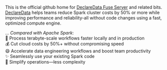 
This is the official github home for [DeclareData Fuse Server](https://github.com/declaredata/fuse_python) and related bits. [DeclareData](https://declaredata.com) helps teams reduce Spark cluster costs by 50% or more while improving performance and reliability-all without code changes using a fast, optimized compute engine.

... *Compared with Apache Spark*: \
🚀 Process terabyte-scale workflows faster locally and in production \
💰 Cut cloud costs by 50%+ without compromising speed \
😄 Accelerate data engineering workflows and boost team productivity \
✨ Seamlessly use your existing Spark code \
💫 Simplify operations—less complexity
